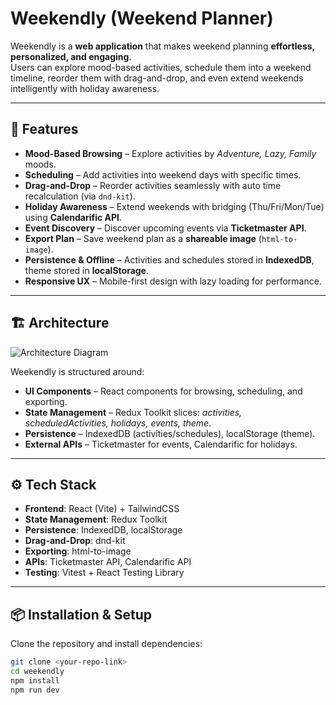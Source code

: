 # Weekendly (Weekend Planner)

Weekendly is a **web application** that makes weekend planning **effortless, personalized, and engaging**.  
Users can explore mood-based activities, schedule them into a weekend timeline, reorder them with drag-and-drop, and even extend weekends intelligently with holiday awareness.  

---

## 🚀 Features

- **Mood-Based Browsing** – Explore activities by *Adventure, Lazy, Family* moods.  
- **Scheduling** – Add activities into weekend days with specific times.  
- **Drag-and-Drop** – Reorder activities seamlessly with auto time recalculation (via `dnd-kit`).  
- **Holiday Awareness** – Extend weekends with bridging (Thu/Fri/Mon/Tue) using **Calendarific API**.  
- **Event Discovery** – Discover upcoming events via **Ticketmaster API**.  
- **Export Plan** – Save weekend plan as a **shareable image** (`html-to-image`).  
- **Persistence & Offline** – Activities and schedules stored in **IndexedDB**, theme stored in **localStorage**.  
- **Responsive UX** – Mobile-first design with lazy loading for performance.  

---

## 🏗️ Architecture

![Architecture Diagram](./assets/architecture.png)

Weekendly is structured around:  
- **UI Components** – React components for browsing, scheduling, and exporting.  
- **State Management** – Redux Toolkit slices: *activities, scheduledActivities, holidays, events, theme*.  
- **Persistence** – IndexedDB (activities/schedules), localStorage (theme).  
- **External APIs** – Ticketmaster for events, Calendarific for holidays.  

---

## ⚙️ Tech Stack

- **Frontend**: React (Vite) + TailwindCSS  
- **State Management**: Redux Toolkit  
- **Persistence**: IndexedDB, localStorage  
- **Drag-and-Drop**: dnd-kit  
- **Exporting**: html-to-image  
- **APIs**: Ticketmaster API, Calendarific API  
- **Testing**: Vitest + React Testing Library  

---

## 📦 Installation & Setup

Clone the repository and install dependencies:

```bash
git clone <your-repo-link>
cd weekendly
npm install
npm run dev